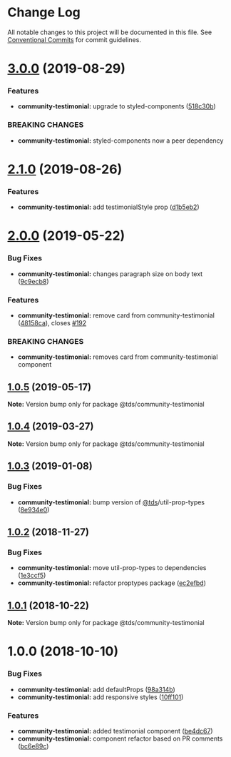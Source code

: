 # Change Log

All notable changes to this project will be documented in this file.
See [Conventional Commits](https://conventionalcommits.org) for commit guidelines.

# [3.0.0](https://github.com/telus/tds-community/compare/@tds/community-testimonial@2.1.0...@tds/community-testimonial@3.0.0) (2019-08-29)


### Features

* **community-testimonial:** upgrade to styled-components ([518c30b](https://github.com/telus/tds-community/commit/518c30b))


### BREAKING CHANGES

* **community-testimonial:** styled-components now a peer dependency





# [2.1.0](https://github.com/telus/tds-community/compare/@tds/community-testimonial@2.0.0...@tds/community-testimonial@2.1.0) (2019-08-26)


### Features

* **community-testimonial:** add testimonialStyle prop ([d1b5eb2](https://github.com/telus/tds-community/commit/d1b5eb2))





# [2.0.0](https://github.com/telus/tds-community/compare/@tds/community-testimonial@1.0.5...@tds/community-testimonial@2.0.0) (2019-05-22)


### Bug Fixes

* **community-testimonial:** changes paragraph size on body text ([9c9ecb8](https://github.com/telus/tds-community/commit/9c9ecb8))


### Features

* **community-testimonial:** remove card from community-testimonial ([48158ca](https://github.com/telus/tds-community/commit/48158ca)), closes [#192](https://github.com/telus/tds-community/issues/192)


### BREAKING CHANGES

* **community-testimonial:** removes card from community-testimonial component





## [1.0.5](https://github.com/telus/tds-community/compare/@tds/community-testimonial@1.0.4...@tds/community-testimonial@1.0.5) (2019-05-17)

**Note:** Version bump only for package @tds/community-testimonial





## [1.0.4](https://github.com/telus/tds-community/compare/@tds/community-testimonial@1.0.3...@tds/community-testimonial@1.0.4) (2019-03-27)

**Note:** Version bump only for package @tds/community-testimonial





## [1.0.3](https://github.com/telus/tds-community/compare/@tds/community-testimonial@1.0.2...@tds/community-testimonial@1.0.3) (2019-01-08)

### Bug Fixes

- **community-testimonial:** bump version of [@tds](https://github.com/tds)/util-prop-types ([8e934e0](https://github.com/telus/tds-community/commit/8e934e0))

<a name="1.0.2"></a>

## [1.0.2](https://github.com/telus/tds-community/compare/@tds/community-testimonial@1.0.1...@tds/community-testimonial@1.0.2) (2018-11-27)

### Bug Fixes

- **community-testimonial:** move util-prop-types to dependencies ([1e3ccf5](https://github.com/telus/tds-community/commit/1e3ccf5))
- **community-testimonial:** refactor proptypes package ([ec2efbd](https://github.com/telus/tds-community/commit/ec2efbd))

<a name="1.0.1"></a>

## [1.0.1](https://github.com/telus/tds-community/compare/@tds/community-testimonial@1.0.0...@tds/community-testimonial@1.0.1) (2018-10-22)

**Note:** Version bump only for package @tds/community-testimonial

<a name="1.0.0"></a>

# 1.0.0 (2018-10-10)

### Bug Fixes

- **community-testimonial:** add defaultProps ([98a314b](https://github.com/telus/tds-community/commit/98a314b))
- **community-testimonial:** add responsive styles ([10ff101](https://github.com/telus/tds-community/commit/10ff101))

### Features

- **community-testimonial:** added testimonial component ([be4dc67](https://github.com/telus/tds-community/commit/be4dc67))
- **community-testimonial:** component refactor based on PR comments ([bc6e89c](https://github.com/telus/tds-community/commit/bc6e89c))
